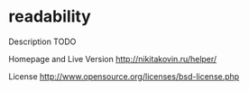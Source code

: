 readability
===========
Description
    TODO
    
Homepage and Live Version
    http://nikitakovin.ru/helper/

License
    http://www.opensource.org/licenses/bsd-license.php
